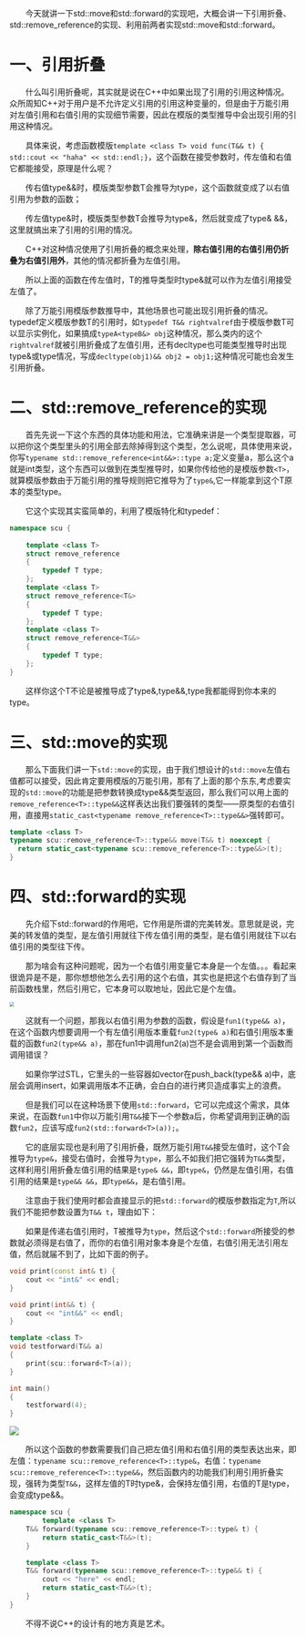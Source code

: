 &emsp;&emsp;今天就讲一下std::move和std::forward的实现吧，大概会讲一下引用折叠、std::remove_reference的实现、利用前两者实现std::move和std::forward。

# 一、引用折叠

&emsp;&emsp;什么叫引用折叠呢，其实就是说在C++中如果出现了引用的引用这种情况。众所周知C++对于用户是不允许定义引用的引用这种变量的，但是由于万能引用对左值引用和右值引用的实现细节需要，因此在模版的类型推导中会出现引用的引用这种情况。

&emsp;&emsp;具体来说，考虑函数模版``template <class T> void func(T&& t) { std::cout << "haha" << std::endl;}``，这个函数在接受参数时，传左值和右值它都能接受，原理是什么呢？

&emsp;&emsp;传右值type&&时，模版类型参数T会推导为type，这个函数就变成了以右值引用为参数的函数；

&emsp;&emsp;传左值type&时，模版类型参数T会推导为type&，然后就变成了type& &&，这里就搞出来了引用的引用的情况。

&emsp;&emsp;C++对这种情况使用了引用折叠的概念来处理，**除右值引用的右值引用仍折叠为右值引用外**，其他的情况都折叠为左值引用。

&emsp;&emsp;所以上面的函数在传左值时，T的推导类型时type&就可以作为左值引用接受左值了。

&emsp;&emsp;除了万能引用模版参数推导中，其他场景也可能出现引用折叠的情况。typedef定义模版参数T的引用时，如``typedef T&& rightvalref``由于模版参数T可以显示实例化，如果搞成``typeA<typeB&> obj``这种情况，那么类内的这个``rightvalref``就被引用折叠成了左值引用，还有decltype也可能类型推导时出现type&或type情况，写成``decltype(obj1)&& obj2 = obj1;``这种情况可能也会发生引用折叠。

# 二、std::remove_reference的实现

&emsp;&emsp;首先先说一下这个东西的具体功能和用法，它准确来讲是一个类型提取器，可以把你这个类型里头的引用全部去除掉得到这个类型，怎么说呢，具体使用来说，你写``typename std::remove_reference<int&&>::type a;``定义变量a，那么这个a就是int类型，这个东西可以做到在类型推导时，如果你传给他的是模版参数``<T>``，就算模版参数由于万能引用的推导规则把它推导为了``type&``,它一样能拿到这个T原本的类型type。

&emsp;&emsp;它这个实现其实蛮简单的，利用了模版特化和typedef：

```cpp
namespace scu {
    
    template <class T>
    struct remove_reference
    {
        typedef T type;
    };
    template <class T>
    struct remove_reference<T&>
    {
        typedef T type;
    };
    template <class T>
    struct remove_reference<T&&>
    {
        typedef T type;
    };
}
```

&emsp;&emsp;这样你这个T不论是被推导成了type&,type&&,type我都能得到你本来的type。

# 三、std::move的实现

&emsp;&emsp;那么下面我们讲一下``std::move``的实现，由于我们想设计的``std::move``左值右值都可以接受，因此肯定要用模版的万能引用，那有了上面的那个东东,考虑要实现的``std::move``的功能是把参数转换成type&&类型返回，那么我们可以用上面的``remove_reference<T>::type&&``这样表达出我们要强转的类型——原类型的右值引用，直接用``static_cast<typename remove_reference<T>::type&&>``强转即可。

```cpp
template <class T>
typename scu::remove_reference<T>::type&& move(T&& t) noexcept {
  return static_cast<typename scu::remove_reference<T>::type&&>(t);
}
```

# 四、std::forward的实现

&emsp;&emsp;先介绍下std::forward的作用吧，它作用是所谓的完美转发。意思就是说，完美的转发值的类型，是左值引用就往下传左值引用的类型，是右值引用就往下以右值引用的类型往下传。

&emsp;&emsp;那为啥会有这种问题呢，因为一个右值引用变量它本身是一个左值。。。看起来很诡异是不是，那你想想他怎么去引用的这个右值，其实也是把这个右值存到了当前函数栈里，然后引用它，它本身可以取地址，因此它是个左值。

<img src="https://router-picture-bed.oss-cn-chengdu.aliyuncs.com/img/20221105235650.png" style="zoom:50%;" />

&emsp;&emsp;这就有一个问题，那我以右值引用为参数的函数，假设是``fun1(type&& a)``，在这个函数内想要调用一个有左值引用版本重载``fun2(type& a)``和右值引用版本重载的函数``fun2(type&& a)``，那在fun1中调用fun2(a)岂不是会调用到第一个函数而调用错误？

&emsp;&emsp;如果你学过STL，它里头的一些容器如vector在push_back(type&& a)中，底层会调用insert，如果调用版本不正确，会白白的进行拷贝造成事实上的浪费。

&emsp;&emsp;但是我们可以在这种场景下使用``std::forward``，它可以完成这个需求，具体来说，在函数``fun1``中你以万能引用``T&&``接下一个参数a后，你希望调用到正确的函数``fun2``，应该写成``fun2(std::forward<T>(a));``。

&emsp;&emsp;它的底层实现也是利用了引用折叠，既然万能引用``T&&``接受左值时，这个T会推导为``type&``，接受右值时，会推导为``type``，那么不如我们把它强转为``T&&``类型，这样利用引用折叠左值引用的结果是``type& &&``，即``type&``，仍然是左值引用，右值引用的结果是``type&& &&``，即``type&&``，是右值引用。

&emsp;&emsp;注意由于我们使用时都会直接显示的把``std::forward``的模版参数指定为``T``,所以我们不能把参数设置为``T&& t``，理由如下：

&emsp;&emsp;如果是传递右值引用时，T被推导为``type``，然后这个``std::forward``所接受的参数就必须得是右值了，而你的右值引用对象本身是个左值，右值引用无法引用左值，然后就届不到了，比如下面的例子。

```cpp
void print(const int& t) {
    cout << "int&" << endl;
}

void print(int&& t) {
    cout << "int&&" << endl;
}

template <class T>
void testforward(T&& a)
{
    print(scu::forward<T>(a));
}

int main()
{
    testforward(4);
}
```

![](https://router-picture-bed.oss-cn-chengdu.aliyuncs.com/img/20221106002827.png)

&emsp;&emsp;所以这个函数的参数需要我们自己把左值引用和右值引用的类型表达出来，即左值：``typename scu::remove_reference<T>::type&``，右值：``typename scu::remove_reference<T>::type&&``，然后函数内的功能我们利用引用折叠实现，强转为类型``T&&``，这样左值的T时type&，会保持左值引用，右值的T是type，会变成type&&。

```cpp
namespace scu {
		template <class T>
    T&& forward(typename scu::remove_reference<T>::type& t) {
        return static_cast<T&&>(t);
    }

    template <class T>
    T&& forward(typename scu::remove_reference<T>::type&& t) {
        cout << "here" << endl;
        return static_cast<T&&>(t);
    }
}
```

&emsp;&emsp;不得不说C++的设计有的地方真是艺术。